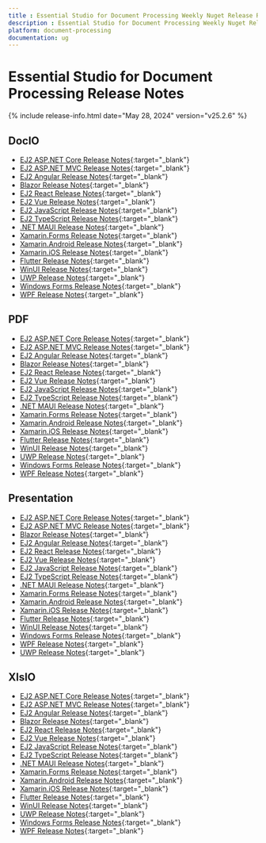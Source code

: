 ```yaml
---
title : Essential Studio for Document Processing Weekly Nuget Release Release Notes  
description : Essential Studio for Document Processing Weekly Nuget Release Release Notes  
platform: document-processing
documentation: ug
---
```


# Essential Studio for Document Processing  Release Notes  

{% include release-info.html date="May 28, 2024" version="v25.2.6" %} 


## DocIO

* [EJ2 ASP.NET Core Release Notes](https://ej2.syncfusion.com/aspnetcore/documentation/release-notes/25.2.6#docio){:target="_blank"}
* [EJ2 ASP.NET MVC Release Notes](https://ej2.syncfusion.com/aspnetmvc/documentation/release-notes/25.2.6#docio){:target="_blank"}
* [EJ2 Angular Release Notes](https://ej2.syncfusion.com/angular/documentation/release-notes/25.2.6#docio){:target="_blank"}
* [Blazor Release Notes](https://blazor.syncfusion.com/documentation/release-notes/25.2.6#docio){:target="_blank"}
* [EJ2 React Release Notes](https://ej2.syncfusion.com/react/documentation/release-notes/25.2.6#docio){:target="_blank"}
* [EJ2 Vue  Release Notes](https://ej2.syncfusion.com/vue/documentation/release-notes/25.2.6#docio){:target="_blank"}
* [EJ2 JavaScript Release Notes](https://ej2.syncfusion.com/javascript/documentation/release-notes/25.2.6#docio){:target="_blank"}
* [EJ2 TypeScript Release Notes](https://ej2.syncfusion.com/documentation/release-notes/25.2.6#docio){:target="_blank"}
* [.NET MAUI Release Notes](/maui/release-notes/v25.2.6#docio){:target="_blank"}
* [Xamarin.Forms Release Notes](/xamarin/release-notes/v25.2.6#docio){:target="_blank"}
* [Xamarin.Android Release Notes](/xamarin-android/release-notes/v25.2.6#docio){:target="_blank"}
* [Xamarin.iOS Release Notes](/xamarin-ios/release-notes/v25.2.6#docio){:target="_blank"}
* [Flutter Release Notes](/flutter/release-notes/v25.2.6#docio){:target="_blank"}
* [WinUI Release Notes](/winui/release-notes/v25.2.6#docio){:target="_blank"}
* [UWP Release Notes](/uwp/release-notes/v25.2.6#docio){:target="_blank"}
* [Windows Forms Release Notes](/windowsforms/release-notes/v25.2.6#docio){:target="_blank"}
* [WPF Release Notes](/wpf/release-notes/v25.2.6#docio){:target="_blank"}



## PDF

* [EJ2 ASP.NET Core Release Notes](https://ej2.syncfusion.com/aspnetcore/documentation/release-notes/25.2.6#pdf){:target="_blank"}
* [EJ2 ASP.NET MVC Release Notes](https://ej2.syncfusion.com/aspnetmvc/documentation/release-notes/25.2.6#pdf){:target="_blank"}
* [EJ2 Angular Release Notes](https://ej2.syncfusion.com/angular/documentation/release-notes/25.2.6#pdf){:target="_blank"}
* [Blazor Release Notes](https://blazor.syncfusion.com/documentation/release-notes/25.2.6#pdf){:target="_blank"}
* [EJ2 React Release Notes](https://ej2.syncfusion.com/react/documentation/release-notes/25.2.6#pdf){:target="_blank"}
* [EJ2 Vue  Release Notes](https://ej2.syncfusion.com/vue/documentation/release-notes/25.2.6#pdf){:target="_blank"}
* [EJ2 JavaScript Release Notes](https://ej2.syncfusion.com/javascript/documentation/release-notes/25.2.6#pdf){:target="_blank"}
* [EJ2 TypeScript Release Notes](https://ej2.syncfusion.com/documentation/release-notes/25.2.6#pdf){:target="_blank"}
* [.NET MAUI Release Notes](/maui/release-notes/v25.2.6#pdf){:target="_blank"}
* [Xamarin.Forms Release Notes](/xamarin/release-notes/v25.2.6#pdf){:target="_blank"}
* [Xamarin.Android Release Notes](/xamarin-android/release-notes/v25.2.6#pdf){:target="_blank"}
* [Xamarin.iOS Release Notes](/xamarin-ios/release-notes/v25.2.6#pdf){:target="_blank"}
* [Flutter Release Notes](/flutter/release-notes/v25.2.6#pdf){:target="_blank"}
* [WinUI Release Notes](/winui/release-notes/v25.2.6#pdf){:target="_blank"}
* [UWP Release Notes](/uwp/release-notes/v25.2.6#pdf){:target="_blank"}
* [Windows Forms Release Notes](/windowsforms/release-notes/v25.2.6#pdf){:target="_blank"}
* [WPF Release Notes](/wpf/release-notes/v25.2.6#pdf){:target="_blank"}


## Presentation

* [EJ2 ASP.NET Core Release Notes](https://ej2.syncfusion.com/aspnetcore/documentation/release-notes/25.2.6#presentation){:target="_blank"}
* [EJ2 ASP.NET MVC Release Notes](https://ej2.syncfusion.com/aspnetmvc/documentation/release-notes/25.2.6#presentation){:target="_blank"}
* [Blazor Release Notes](https://blazor.syncfusion.com/documentation/release-notes/25.2.6#presentation){:target="_blank"}
* [EJ2 Angular Release Notes](https://ej2.syncfusion.com/angular/documentation/release-notes/25.2.6#presentation){:target="_blank"}
* [EJ2 React Release Notes](https://ej2.syncfusion.com/react/documentation/release-notes/25.2.6#presentation){:target="_blank"}
* [EJ2 Vue  Release Notes](https://ej2.syncfusion.com/vue/documentation/release-notes/25.2.6#presentation){:target="_blank"}
* [EJ2 JavaScript Release Notes](https://ej2.syncfusion.com/javascript/documentation/release-notes/25.2.6#presentation){:target="_blank"}
* [EJ2 TypeScript Release Notes](https://ej2.syncfusion.com/documentation/release-notes/25.2.6#presentation){:target="_blank"}
* [.NET MAUI Release Notes](/maui/release-notes/v25.2.6#presentation){:target="_blank"}
* [Xamarin.Forms Release Notes](/xamarin/release-notes/v25.2.6#presentation){:target="_blank"}
* [Xamarin.Android Release Notes](/xamarin-android/release-notes/v25.2.6#presentation){:target="_blank"}
* [Xamarin.iOS Release Notes](/xamarin-ios/release-notes/v25.2.6#presentation){:target="_blank"}
* [Flutter Release Notes](/flutter/release-notes/v25.2.6#presentation){:target="_blank"}
* [WinUI Release Notes](/winui/release-notes/v25.2.6#presentation){:target="_blank"}
* [Windows Forms Release Notes](/windowsforms/release-notes/v25.2.6#presentation){:target="_blank"}
* [WPF Release Notes](/wpf/release-notes/v25.2.6#presentation){:target="_blank"}
* [UWP Release Notes](/uwp/release-notes/v25.2.6#presentation){:target="_blank"}



## XlsIO

* [EJ2 ASP.NET Core Release Notes](https://ej2.syncfusion.com/aspnetcore/documentation/release-notes/25.2.6#xlsio){:target="_blank"}
* [EJ2 ASP.NET MVC Release Notes](https://ej2.syncfusion.com/aspnetmvc/documentation/release-notes/25.2.6#xlsio){:target="_blank"}
* [EJ2 Angular Release Notes](https://ej2.syncfusion.com/angular/documentation/release-notes/25.2.6#xlsio){:target="_blank"}
* [Blazor Release Notes](https://blazor.syncfusion.com/documentation/release-notes/25.2.6#xlsio){:target="_blank"}
* [EJ2 React Release Notes](https://ej2.syncfusion.com/react/documentation/release-notes/25.2.6#xlsio){:target="_blank"}
* [EJ2 Vue  Release Notes](https://ej2.syncfusion.com/vue/documentation/release-notes/25.2.6#xlsio){:target="_blank"}
* [EJ2 JavaScript Release Notes](https://ej2.syncfusion.com/javascript/documentation/release-notes/25.2.6#xlsio){:target="_blank"}
* [EJ2 TypeScript Release Notes](https://ej2.syncfusion.com/documentation/release-notes/25.2.6#xlsio){:target="_blank"}
* [.NET MAUI Release Notes](/maui/release-notes/v25.2.6#xlsio){:target="_blank"}
* [Xamarin.Forms Release Notes](/xamarin/release-notes/v25.2.6#xlsio){:target="_blank"}
* [Xamarin.Android Release Notes](/xamarin-android/release-notes/v25.2.6#xlsio){:target="_blank"}
* [Xamarin.iOS Release Notes](/xamarin-ios/release-notes/v25.2.6#xlsio){:target="_blank"}
* [Flutter Release Notes](/flutter/release-notes/v25.2.6#xlsio){:target="_blank"}
* [WinUI Release Notes](/winui/release-notes/v25.2.6#xlsio){:target="_blank"}
* [UWP Release Notes](/uwp/release-notes/v25.2.6#xlsio){:target="_blank"}
* [Windows Forms Release Notes](/windowsforms/release-notes/v25.2.6#xlsio){:target="_blank"}
* [WPF Release Notes](/wpf/release-notes/v25.2.6#xlsio){:target="_blank"}


